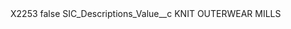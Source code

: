<?xml version="1.0" encoding="UTF-8"?>
<CustomMetadata xmlns="http://soap.sforce.com/2006/04/metadata" xmlns:xsi="http://www.w3.org/2001/XMLSchema-instance" xmlns:xsd="http://www.w3.org/2001/XMLSchema">
    <label>X2253</label>
    <protected>false</protected>
    <values>
        <field>SIC_Descriptions_Value__c</field>
        <value xsi:type="xsd:string">KNIT OUTERWEAR MILLS</value>
    </values>
</CustomMetadata>
